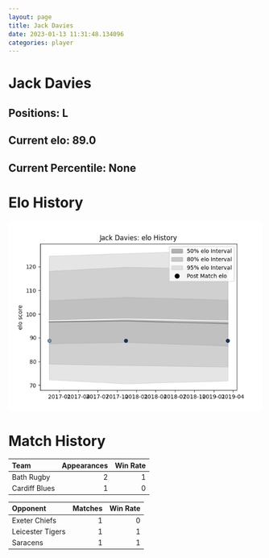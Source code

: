 ```yaml
---  
layout: page  
title: Jack Davies  
date: 2023-01-13 11:31:48.134096  
categories: player  
---
```

# Jack Davies

## Positions: L

## Current elo: 89.0

## Current Percentile: None

# Elo History


![elo history](history_JackDavies.png)
# Match History


| Team          |   Appearances |   Win Rate |
|:--------------|--------------:|-----------:|
| Bath Rugby    |             2 |          1 |
| Cardiff Blues |             1 |          0 |

| Opponent         |   Matches |   Win Rate |
|:-----------------|----------:|-----------:|
| Exeter Chiefs    |         1 |          0 |
| Leicester Tigers |         1 |          1 |
| Saracens         |         1 |          1 |